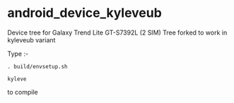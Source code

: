 android_device_kyleveub
======================

Device tree for Galaxy Trend Lite GT-S7392L (2 SIM)
Tree forked to work in kyleveub variant


Type :-

`. build/envsetup.sh`

`kyleve`

to compile 
